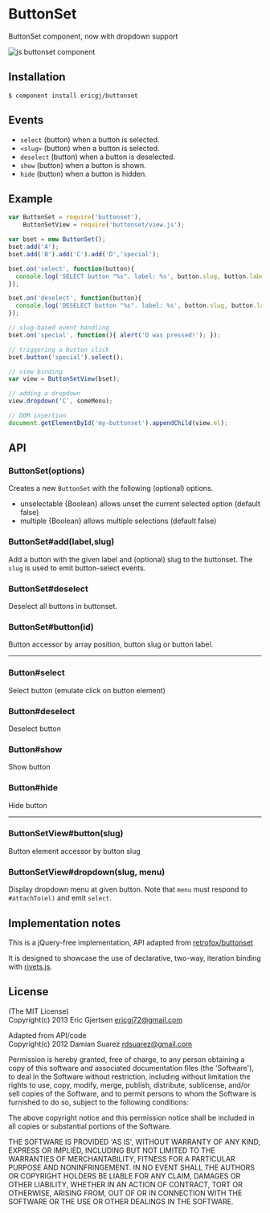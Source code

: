 
# ButtonSet

  ButtonSet component, now with dropdown support

  ![js buttonset component](http://imgur.com/Odolaeo.png)

## Installation

```
$ component install ericgj/buttonset
```

## Events

  - `select` (button) when a button is selected.
  - `<slug>` (button) when a button is selected.
  - `deselect` (button) when a button is deselected.
  - `show` (button) when a button is shown.
  - `hide` (button) when a button is hidden.

## Example

```js
var ButtonSet = require('buttonset'),
    ButtonSetView = require('buttonset/view.js');

var bset = new ButtonSet();
bset.add('A');
bset.add('B').add('C').add('D','special');

bset.on('select', function(button){
  console.log('SELECT button "%s". label: %s', button.slug, button.label);
});

bset.on('deselect', function(button){
  console.log('DESELECT button "%s". label: %s', button.slug, button.label);
});

// slug-based event handling
bset.on('special', function(){ alert('D was pressed!'); });

// triggering a button click
bset.button('special').select();

// view binding
var view = ButtonSetView(bset);

// adding a dropdown
view.dropdown('C', someMenu);

// DOM insertion
document.getElementById('my-buttonset').appendChild(view.el);

```

## API

### ButtonSet(options)

  Creates a new `ButtonSet` with the following (optional) options.

  - unselectable {Boolean} allows unset the current selected option (default false)
  - multiple {Boolean} allows multiple selections (default false)

### ButtonSet#add(label,slug)

  Add a button with the given label and (optional) slug to the buttonset.
  The `slug` is used to emit button-select events.

### ButtonSet#deselect

  Deselect all buttons in buttonset.

### ButtonSet#button(id)
  
  Button accessor by array position, button slug or button label.

-----

### Button#select

  Select button (emulate click on button element) 

### Button#deselect

  Deselect button

### Button#show

  Show button

### Button#hide

  Hide button

-----

### ButtonSetView#button(slug)

   Button element accessor by button slug

### ButtonSetView#dropdown(slug, menu)

   Display dropdown menu at given button. 
   Note that `menu` must respond to `#attachTo(el)` and emit `select`.


## Implementation notes

  This is a jQuery-free implementation, API adapted from 
  [retrofox/buttonset](http://github.com/retrofox/buttonset)

  It is designed to showcase the use of declarative, two-way, iteration binding with 
  [rivets.js](http://rivetsjs.com).
  
## License

(The MIT License) <br/>
Copyright(c) 2013 Eric Gjertsen <ericgj72@gmail.com>

Adapted from API/code <br/>
Copyright(c) 2012 Damian Suarez <rdsuarez@gmail.com>

Permission is hereby granted, free of charge, to any person obtaining
a copy of this software and associated documentation files (the
'Software'), to deal in the Software without restriction, including
without limitation the rights to use, copy, modify, merge, publish,
distribute, sublicense, and/or sell copies of the Software, and to
permit persons to whom the Software is furnished to do so, subject to
the following conditions:

The above copyright notice and this permission notice shall be
included in all copies or substantial portions of the Software.

THE SOFTWARE IS PROVIDED 'AS IS', WITHOUT WARRANTY OF ANY KIND,
EXPRESS OR IMPLIED, INCLUDING BUT NOT LIMITED TO THE WARRANTIES OF
MERCHANTABILITY, FITNESS FOR A PARTICULAR PURPOSE AND NONINFRINGEMENT.
IN NO EVENT SHALL THE AUTHORS OR COPYRIGHT HOLDERS BE LIABLE FOR ANY
CLAIM, DAMAGES OR OTHER LIABILITY, WHETHER IN AN ACTION OF CONTRACT,
TORT OR OTHERWISE, ARISING FROM, OUT OF OR IN CONNECTION WITH THE
SOFTWARE OR THE USE OR OTHER DEALINGS IN THE SOFTWARE.
